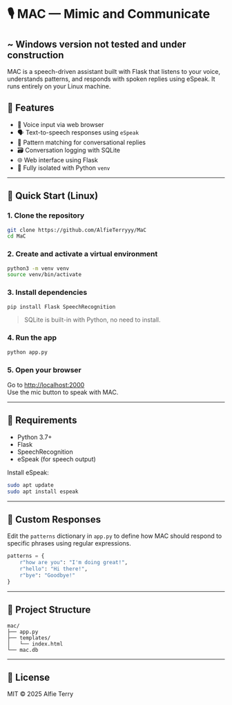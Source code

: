 # 🎙️ MAC — Mimic and Communicate
## ~ Windows version not tested and under construction

MAC is a speech-driven assistant built with Flask that listens to your voice, understands patterns, and responds with spoken replies using eSpeak. It runs entirely on your Linux machine.

## 🧠 Features

- 🎤 Voice input via web browser
- 🗣️ Text-to-speech responses using `eSpeak`
- 🧩 Pattern matching for conversational replies
- 🗃️ Conversation logging with SQLite
- 🌐 Web interface using Flask
- 🐍 Fully isolated with Python `venv`

---

## 🚀 Quick Start (Linux)

### 1. Clone the repository

```bash
git clone https://github.com/AlfieTerryyy/MaC
cd MaC
```

### 2. Create and activate a virtual environment

```bash
python3 -m venv venv
source venv/bin/activate
```

### 3. Install dependencies

```bash
pip install Flask SpeechRecognition
```

> SQLite is built-in with Python, no need to install.

### 4. Run the app

```bash
python app.py
```

### 5. Open your browser

Go to [http://localhost:2000](http://localhost:2000)  
Use the mic button to speak with MAC.

---

## 🔧 Requirements

- Python 3.7+
- Flask
- SpeechRecognition
- eSpeak (for speech output)

Install eSpeak:
```bash
sudo apt update
sudo apt install espeak
```

---

## 💬 Custom Responses

Edit the `patterns` dictionary in `app.py` to define how MAC should respond to specific phrases using regular expressions.

```python
patterns = {
    r"how are you": "I'm doing great!",
    r"hello": "Hi there!",
    r"bye": "Goodbye!"
}
```

---

## 📁 Project Structure

```
mac/
├── app.py
├── templates/
│   └── index.html
└── mac.db
```

---

## 📜 License

MIT © 2025 Alfie Terry
```

